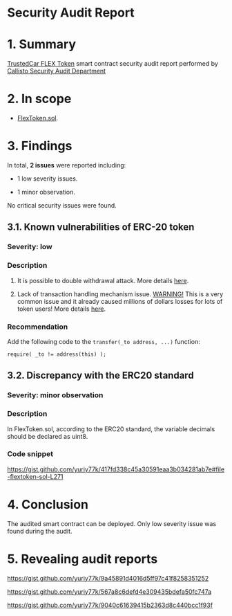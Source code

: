 # Security Audit Report

# 1. Summary

[TrustedCar FLEX Token](https://etherscan.io/address/0x9b4f37adaeee05fbb26d66d530207bee4ac130b3#code) smart contract security audit report performed by [Callisto Security Audit Department](https://github.com/EthereumCommonwealth/Auditing)

# 2. In scope

- [FlexToken.sol](https://gist.github.com/yuriy77k/417fd338c45a30591eaa3b034281ab7e).

# 3. Findings

In total, **2 issues** were reported including:

- 1 low severity issues.

- 1 minor observation.

No critical security issues were found.

## 3.1. Known vulnerabilities of ERC-20 token

### Severity: low

### Description

1. It is possible to double withdrawal attack. More details [here](https://docs.google.com/document/d/1YLPtQxZu1UAvO9cZ1O2RPXBbT0mooh4DYKjA_jp-RLM/edit).

2. Lack of transaction handling mechanism issue. [WARNING!](https://gist.github.com/Dexaran/ddb3e89fe64bf2e06ed15fbd5679bd20)  This is a very common issue and it already caused millions of dollars losses for lots of token users! More details [here](https://docs.google.com/document/d/1Feh5sP6oQL1-1NHi-X1dbgT3ch2WdhbXRevDN681Jv4/edit).

### Recommendation

Add the following code to the `transfer(_to address, ...)` function:

```
require( _to != address(this) );

```

## 3.2. Discrepancy with the ERC20 standard

### Severity: minor observation

### Description

In FlexToken.sol, according to the ERC20 standard, the variable decimals should be declared as uint8.

### Code snippet

https://gist.github.com/yuriy77k/417fd338c45a30591eaa3b034281ab7e#file-flextoken-sol-L271

# 4. Conclusion

The audited smart contract can be deployed. Only low severity issue was found during the audit.

# 5. Revealing audit reports

https://gist.github.com/yuriy77k/9a45891d4016d5ff97c41f8258351252

https://gist.github.com/yuriy77k/567a8c6defd4e309435bdefa50fc747a

https://gist.github.com/yuriy77k/9040c61639415b2363d8c440bcc1f93f
